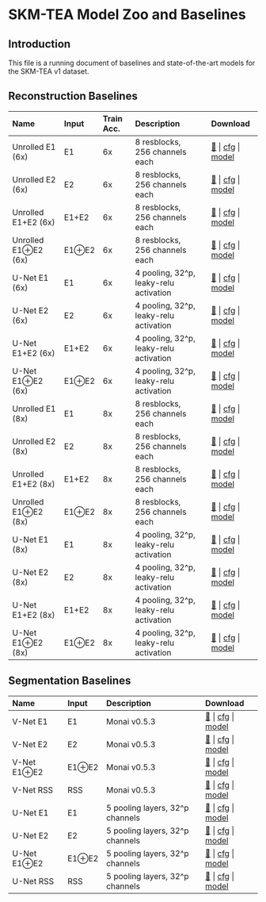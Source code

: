 # SKM-TEA Model Zoo and Baselines

## Introduction
This file is a running document of baselines and state-of-the-art models for the SKM-TEA v1 dataset.


## Reconstruction Baselines

| Name                       | Input        | Train Acc.   | Description                            | Download                                                                                                                                                                                                                                                                                                                                                                        |
|:---------------------------|:-------------|:-------------|:---------------------------------------|:--------------------------------------------------------------------------------------------------------------------------------------------------------------------------------------------------------------------------------------------------------------------------------------------------------------------------------------------------------------------------------|
| Unrolled E1 (6x)           | E1           | 6x           | 8 resblocks,<br>256 channels each      | [🤗](https://huggingface.co/arjundd/skm-tea-models/tree/main/neurips2021/recon-models/6x/Unrolled_E1) \| [cfg](https://huggingface.co/arjundd/skm-tea-models/raw/main/neurips2021/recon-models/6x/Unrolled_E1/config.yaml) \| [model](https://huggingface.co/arjundd/skm-tea-models/resolve/main/neurips2021/recon-models/6x/Unrolled_E1/model.ckpt)                            |
| Unrolled E2 (6x)           | E2           | 6x           | 8 resblocks,<br>256 channels each      | [🤗](https://huggingface.co/arjundd/skm-tea-models/tree/main/neurips2021/recon-models/6x/Unrolled_E2) \| [cfg](https://huggingface.co/arjundd/skm-tea-models/raw/main/neurips2021/recon-models/6x/Unrolled_E2/config.yaml) \| [model](https://huggingface.co/arjundd/skm-tea-models/resolve/main/neurips2021/recon-models/6x/Unrolled_E2/model.ckpt)                            |
| Unrolled E1+E2 (6x)        | E1+E2        | 6x           | 8 resblocks,<br>256 channels each      | [🤗](https://huggingface.co/arjundd/skm-tea-models/tree/main/neurips2021/recon-models/6x/Unrolled_E1+E2) \| [cfg](https://huggingface.co/arjundd/skm-tea-models/raw/main/neurips2021/recon-models/6x/Unrolled_E1+E2/config.yaml) \| [model](https://huggingface.co/arjundd/skm-tea-models/resolve/main/neurips2021/recon-models/6x/Unrolled_E1+E2/model.ckpt)                   |
| Unrolled E1$\oplus$E2 (6x) | E1$\oplus$E2 | 6x           | 8 resblocks,<br>256 channels each      | [🤗](https://huggingface.co/arjundd/skm-tea-models/tree/main/neurips2021/recon-models/6x/Unrolled_E1-oplus-E2) \| [cfg](https://huggingface.co/arjundd/skm-tea-models/raw/main/neurips2021/recon-models/6x/Unrolled_E1-oplus-E2/config.yaml) \| [model](https://huggingface.co/arjundd/skm-tea-models/resolve/main/neurips2021/recon-models/6x/Unrolled_E1-oplus-E2/model.ckpt) |
| U-Net E1 (6x)              | E1           | 6x           | 4 pooling, 32^p, leaky-relu activation | [🤗](https://huggingface.co/arjundd/skm-tea-models/tree/main/neurips2021/recon-models/6x/U-Net_E1) \| [cfg](https://huggingface.co/arjundd/skm-tea-models/raw/main/neurips2021/recon-models/6x/U-Net_E1/config.yaml) \| [model](https://huggingface.co/arjundd/skm-tea-models/resolve/main/neurips2021/recon-models/6x/U-Net_E1/model.ckpt)                                     |
| U-Net E2 (6x)              | E2           | 6x           | 4 pooling, 32^p, leaky-relu activation | [🤗](https://huggingface.co/arjundd/skm-tea-models/tree/main/neurips2021/recon-models/6x/U-Net_E2) \| [cfg](https://huggingface.co/arjundd/skm-tea-models/raw/main/neurips2021/recon-models/6x/U-Net_E2/config.yaml) \| [model](https://huggingface.co/arjundd/skm-tea-models/resolve/main/neurips2021/recon-models/6x/U-Net_E2/model.ckpt)                                     |
| U-Net E1+E2 (6x)           | E1+E2        | 6x           | 4 pooling, 32^p, leaky-relu activation | [🤗](https://huggingface.co/arjundd/skm-tea-models/tree/main/neurips2021/recon-models/6x/U-Net_E1+E2) \| [cfg](https://huggingface.co/arjundd/skm-tea-models/raw/main/neurips2021/recon-models/6x/U-Net_E1+E2/config.yaml) \| [model](https://huggingface.co/arjundd/skm-tea-models/resolve/main/neurips2021/recon-models/6x/U-Net_E1+E2/model.ckpt)                            |
| U-Net E1$\oplus$E2 (6x)    | E1$\oplus$E2 | 6x           | 4 pooling, 32^p, leaky-relu activation | [🤗](https://huggingface.co/arjundd/skm-tea-models/tree/main/neurips2021/recon-models/6x/U-Net_E1-oplus-E2) \| [cfg](https://huggingface.co/arjundd/skm-tea-models/raw/main/neurips2021/recon-models/6x/U-Net_E1-oplus-E2/config.yaml) \| [model](https://huggingface.co/arjundd/skm-tea-models/resolve/main/neurips2021/recon-models/6x/U-Net_E1-oplus-E2/model.ckpt)          |
| Unrolled E1 (8x)           | E1           | 8x           | 8 resblocks,<br>256 channels each      | [🤗](https://huggingface.co/arjundd/skm-tea-models/tree/main/neurips2021/recon-models/8x/Unrolled_E1) \| [cfg](https://huggingface.co/arjundd/skm-tea-models/raw/main/neurips2021/recon-models/8x/Unrolled_E1/config.yaml) \| [model](https://huggingface.co/arjundd/skm-tea-models/resolve/main/neurips2021/recon-models/8x/Unrolled_E1/model.ckpt)                            |
| Unrolled E2 (8x)           | E2           | 8x           | 8 resblocks,<br>256 channels each      | [🤗](https://huggingface.co/arjundd/skm-tea-models/tree/main/neurips2021/recon-models/8x/Unrolled_E2) \| [cfg](https://huggingface.co/arjundd/skm-tea-models/raw/main/neurips2021/recon-models/8x/Unrolled_E2/config.yaml) \| [model](https://huggingface.co/arjundd/skm-tea-models/resolve/main/neurips2021/recon-models/8x/Unrolled_E2/model.ckpt)                            |
| Unrolled E1+E2 (8x)        | E1+E2        | 8x           | 8 resblocks,<br>256 channels each      | [🤗](https://huggingface.co/arjundd/skm-tea-models/tree/main/neurips2021/recon-models/8x/Unrolled_E1+E2) \| [cfg](https://huggingface.co/arjundd/skm-tea-models/raw/main/neurips2021/recon-models/8x/Unrolled_E1+E2/config.yaml) \| [model](https://huggingface.co/arjundd/skm-tea-models/resolve/main/neurips2021/recon-models/8x/Unrolled_E1+E2/model.ckpt)                   |
| Unrolled E1$\oplus$E2 (8x) | E1$\oplus$E2 | 8x           | 8 resblocks,<br>256 channels each      | [🤗](https://huggingface.co/arjundd/skm-tea-models/tree/main/neurips2021/recon-models/8x/Unrolled_E1-oplus-E2) \| [cfg](https://huggingface.co/arjundd/skm-tea-models/raw/main/neurips2021/recon-models/8x/Unrolled_E1-oplus-E2/config.yaml) \| [model](https://huggingface.co/arjundd/skm-tea-models/resolve/main/neurips2021/recon-models/8x/Unrolled_E1-oplus-E2/model.ckpt) |
| U-Net E1 (8x)              | E1           | 8x           | 4 pooling, 32^p, leaky-relu activation | [🤗](https://huggingface.co/arjundd/skm-tea-models/tree/main/neurips2021/recon-models/8x/U-Net_E1) \| [cfg](https://huggingface.co/arjundd/skm-tea-models/raw/main/neurips2021/recon-models/8x/U-Net_E1/config.yaml) \| [model](https://huggingface.co/arjundd/skm-tea-models/resolve/main/neurips2021/recon-models/8x/U-Net_E1/model.ckpt)                                     |
| U-Net E2 (8x)              | E2           | 8x           | 4 pooling, 32^p, leaky-relu activation | [🤗](https://huggingface.co/arjundd/skm-tea-models/tree/main/neurips2021/recon-models/8x/U-Net_E2) \| [cfg](https://huggingface.co/arjundd/skm-tea-models/raw/main/neurips2021/recon-models/8x/U-Net_E2/config.yaml) \| [model](https://huggingface.co/arjundd/skm-tea-models/resolve/main/neurips2021/recon-models/8x/U-Net_E2/model.ckpt)                                     |
| U-Net E1+E2 (8x)           | E1+E2        | 8x           | 4 pooling, 32^p, leaky-relu activation | [🤗](https://huggingface.co/arjundd/skm-tea-models/tree/main/neurips2021/recon-models/8x/U-Net_E1+E2) \| [cfg](https://huggingface.co/arjundd/skm-tea-models/raw/main/neurips2021/recon-models/8x/U-Net_E1+E2/config.yaml) \| [model](https://huggingface.co/arjundd/skm-tea-models/resolve/main/neurips2021/recon-models/8x/U-Net_E1+E2/model.ckpt)                            |
| U-Net E1$\oplus$E2 (8x)    | E1$\oplus$E2 | 8x           | 4 pooling, 32^p, leaky-relu activation | [🤗](https://huggingface.co/arjundd/skm-tea-models/tree/main/neurips2021/recon-models/8x/U-Net_E1-oplus-E2) \| [cfg](https://huggingface.co/arjundd/skm-tea-models/raw/main/neurips2021/recon-models/8x/U-Net_E1-oplus-E2/config.yaml) \| [model](https://huggingface.co/arjundd/skm-tea-models/resolve/main/neurips2021/recon-models/8x/U-Net_E1-oplus-E2/model.ckpt)          |


## Segmentation Baselines
| Name               | Input        | Description                     | Download                                                                                                                                                                                                                                                                                                                                                                           |
|:-------------------|:-------------|:--------------------------------|:-----------------------------------------------------------------------------------------------------------------------------------------------------------------------------------------------------------------------------------------------------------------------------------------------------------------------------------------------------------------------------------|
| V-Net E1           | E1           | Monai v0.5.3                    | [🤗](https://huggingface.co/arjundd/skm-tea-models/tree/main/neurips2021/segmentation-models/V-Net_E1) \| [cfg](https://huggingface.co/arjundd/skm-tea-models/raw/main/neurips2021/segmentation-models/V-Net_E1/config.yaml) \| [model](https://huggingface.co/arjundd/skm-tea-models/resolve/main/neurips2021/segmentation-models/V-Net_E1/model.ckpt)                            |
| V-Net E2           | E2           | Monai v0.5.3                    | [🤗](https://huggingface.co/arjundd/skm-tea-models/tree/main/neurips2021/segmentation-models/V-Net_E2) \| [cfg](https://huggingface.co/arjundd/skm-tea-models/raw/main/neurips2021/segmentation-models/V-Net_E2/config.yaml) \| [model](https://huggingface.co/arjundd/skm-tea-models/resolve/main/neurips2021/segmentation-models/V-Net_E2/model.ckpt)                            |
| V-Net E1$\oplus$E2 | E1$\oplus$E2 | Monai v0.5.3                    | [🤗](https://huggingface.co/arjundd/skm-tea-models/tree/main/neurips2021/segmentation-models/V-Net_E1-oplus-E2) \| [cfg](https://huggingface.co/arjundd/skm-tea-models/raw/main/neurips2021/segmentation-models/V-Net_E1-oplus-E2/config.yaml) \| [model](https://huggingface.co/arjundd/skm-tea-models/resolve/main/neurips2021/segmentation-models/V-Net_E1-oplus-E2/model.ckpt) |
| V-Net RSS          | RSS          | Monai v0.5.3                    | [🤗](https://huggingface.co/arjundd/skm-tea-models/tree/main/neurips2021/segmentation-models/V-Net_RSS) \| [cfg](https://huggingface.co/arjundd/skm-tea-models/raw/main/neurips2021/segmentation-models/V-Net_RSS/config.yaml) \| [model](https://huggingface.co/arjundd/skm-tea-models/resolve/main/neurips2021/segmentation-models/V-Net_RSS/model.ckpt)                         |
| U-Net E1           | E1           | 5 pooling layers, 32^p channels | [🤗](https://huggingface.co/arjundd/skm-tea-models/tree/main/neurips2021/segmentation-models/U-Net_E1) \| [cfg](https://huggingface.co/arjundd/skm-tea-models/raw/main/neurips2021/segmentation-models/U-Net_E1/config.yaml) \| [model](https://huggingface.co/arjundd/skm-tea-models/resolve/main/neurips2021/segmentation-models/U-Net_E1/model.ckpt)                            |
| U-Net E2           | E2           | 5 pooling layers, 32^p channels | [🤗](https://huggingface.co/arjundd/skm-tea-models/tree/main/neurips2021/segmentation-models/U-Net_E2) \| [cfg](https://huggingface.co/arjundd/skm-tea-models/raw/main/neurips2021/segmentation-models/U-Net_E2/config.yaml) \| [model](https://huggingface.co/arjundd/skm-tea-models/resolve/main/neurips2021/segmentation-models/U-Net_E2/model.ckpt)                            |
| U-Net E1$\oplus$E2 | E1$\oplus$E2 | 5 pooling layers, 32^p channels | [🤗](https://huggingface.co/arjundd/skm-tea-models/tree/main/neurips2021/segmentation-models/U-Net_E1-oplus-E2) \| [cfg](https://huggingface.co/arjundd/skm-tea-models/raw/main/neurips2021/segmentation-models/U-Net_E1-oplus-E2/config.yaml) \| [model](https://huggingface.co/arjundd/skm-tea-models/resolve/main/neurips2021/segmentation-models/U-Net_E1-oplus-E2/model.ckpt) |
| U-Net RSS          | RSS          | 5 pooling layers, 32^p channels | [🤗](https://huggingface.co/arjundd/skm-tea-models/tree/main/neurips2021/segmentation-models/U-Net_RSS) \| [cfg](https://huggingface.co/arjundd/skm-tea-models/raw/main/neurips2021/segmentation-models/U-Net_RSS/config.yaml) \| [model](https://huggingface.co/arjundd/skm-tea-models/resolve/main/neurips2021/segmentation-models/U-Net_RSS/model.ckpt)                         |